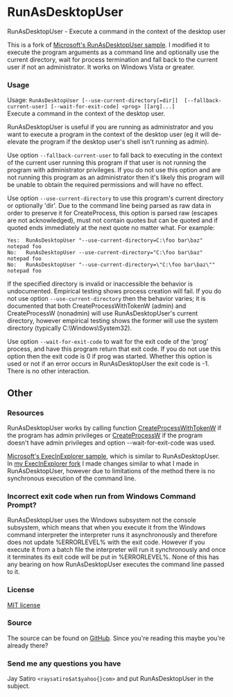 RunAsDesktopUser
================

RunAsDesktopUser - Execute a command in the context of the desktop user

This is a fork of
[Microsoft's RunAsDesktopUser sample](https://blogs.msdn.microsoft.com/aaron_margosis/2009/06/06/faq-how-do-i-start-a-program-as-the-desktop-user-from-an-elevated-app/).
I modified it to execute the program arguments as a command line and optionally
use the current directory, wait for process termination and fall back to the
current user if not an administrator. It works on Windows Vista or greater.

### Usage
Usage: `RunAsDesktopUser [--use-current-directory[=dir]] 
[--fallback-current-user] [--wait-for-exit-code] <prog> [[arg]...]`  
Execute a command in the context of the desktop user.

RunAsDesktopUser is useful if you are running as administrator and you want to
execute a program in the context of the desktop user (eg it will de-elevate the
program if the desktop user's shell isn't running as admin).

Use option `--fallback-current-user` to fall back to executing in the context
of the current user running this program if that user is not running the
program with administrator privileges. If you do not use this option and are
not running this program as an administrator then it's likely this program will
be unable to obtain the required permissions and will have no effect.

Use option `--use-current-directory` to use this program's current directory or
optionally 'dir'. Due to the command line being parsed as raw data in order to
preserve it for CreateProcess, this option is parsed raw (escapes are not
acknowledged), must not contain quotes but can be quoted and if quoted ends
immediately at the next quote no matter what. For example:

~~~
Yes:  RunAsDesktopUser "--use-current-directory=C:\foo bar\baz" notepad foo
No:   RunAsDesktopUser --use-current-directory="C:\foo bar\baz" notepad foo
No:   RunAsDesktopUser "--use-current-directory=\"C:\foo bar\baz\"" notepad foo
~~~

If the specified directory is invalid or inaccessible the behavior is
undocumented. Empirical testing shows process creation will fail. If you do not
use option `--use-current-directory` then the behavior varies; it is documented
that both CreateProcessWithTokenW (admin) and CreateProcessW (nonadmin) will
use RunAsDesktopUser's current directory, however empirical testing shows the
former will use the system directory (typically C:\Windows\System32).

Use option `--wait-for-exit-code` to wait for the exit code of the 'prog'
process, and have this program return that exit code. If you do not use this
option then the exit code is 0 if prog was started. Whether this option is used
or not if an error occurs in RunAsDesktopUser the exit code is -1. There is no
other interaction.

Other
-----

### Resources

RunAsDesktopUser works by calling function
[CreateProcessWithTokenW](https://msdn.microsoft.com/en-us/library/ms682434.aspx)
if the program has admin privileges or
[CreateProcessW](https://msdn.microsoft.com/en-us/library/windows/desktop/ms682425.aspx)
if the program doesn't have admin privileges and option --wait-for-exit-code
was used.

[Microsoft's ExecInExplorer sample](https://github.com/Microsoft/Windows-classic-samples/tree/master/Samples/Win7Samples/winui/shell/appplatform/ExecInExplorer),
which is similar to RunAsDesktopUser. In
[my ExecInExplorer fork](https://github.com/jay/ExecInExplorer)
I made changes similar to what I made in RunAsDesktopUser, however due to
limitations of the method there is no synchronous execution of the command
line.

### Incorrect exit code when run from Windows Command Prompt?

RunAsDesktopUser uses the Windows subsystem not the console subsystem, which
means that when you execute it from the Windows command interpreter the
interpreter runs it asynchronously and therefore does not update %ERRORLEVEL%
with the exit code. However if you execute it from a batch file the interpreter
will run it synchronously and once it terminates its exit code will be put in
%ERRORLEVEL%. None of this has any bearing on how RunAsDesktopUser executes the
command line passed to it.

### License

[MIT license](https://github.com/jay/RunAsDesktopUser/blob/master/LICENSE)

### Source

The source can be found on
[GitHub](https://github.com/jay/RunAsDesktopUser).
Since you're reading this maybe you're already there?

### Send me any questions you have

Jay Satiro `<raysatiro$at$yahoo{}com>` and put RunAsDesktopUser in the subject.
